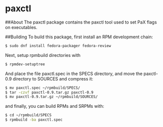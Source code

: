 # paxctl

##About
The paxctl package contains the paxctl tool used to set PaX flags on executables. 

##Building
To build this package, first install an RPM development chain:

```bash
$ sudo dnf install fedora-packager fedora-review

```

Next, setup rpmbuild directories with

```bash
$ rpmdev-setuptree
```
And place the file paxctl.spec in the SPECS directory, and move the paxctl-0.9 directory to SOURCES and compress it:
```bash
$ mv paxctl.spec ~/rpmbuild/SPECS/
$ tar -czvf paxctl-0.9.tar.gz paxctl-0.9
$ mv paxctl-0.9.tar.gz ~/rpmbuild/SOURCES/
```

and finally, you can build RPMs and SRPMs with:
```bash
$ cd ~/rpmbuild/SPECS
$ rpmbuild -ba paxctl.spec
```


